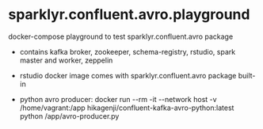 # sparklyr.confluent.avro.playground

docker-compose playground to test sparklyr.confluent.avro package

- contains kafka broker, zookeeper, schema-registry, rstudio, spark master and worker, zeppelin

- rstudio docker image comes with sparklyr.confluent.avro package built-in

- python avro producer:
  docker run --rm -it --network host -v /home/vagrant:/app hikagenji/confluent-kafka-avro-python:latest python /app/avro-producer.py
  
